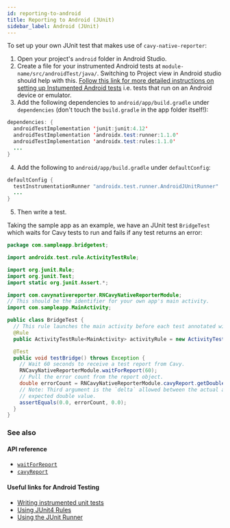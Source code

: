 ```yaml
---
id: reporting-to-android
title: Reporting to Android (JUnit)
sidebar_label: Android (JUnit)
---
```


To set up your own JUnit test that makes use of `cavy-native-reporter`:

1. Open your project's `android` folder in Android Studio.
2. Create a file for your instrumented Android tests at
`module-name/src/androidTest/java/`. Switching to Project view in Android
studio should help with this. [Follow this link for more detailed instructions on setting up Instumented Android tests](https://developer.android.com/studio/test#test_types_and_location) i.e. tests that run on an Android device
or emulator.
3. Add the following dependencies to `android/app/build.gradle` under
`dependencies` (don't touch the `build.gradle` in the app folder itself!):

```java
dependencies: {
  androidTestImplementation 'junit:junit:4.12'
  androidTestImplementation 'androidx.test:runner:1.1.0'
  androidTestImplementation 'androidx.test:rules:1.1.0'
  ...
}
```
4. Add the following to `android/app/build.gradle` under `defaultConfig`:

```java
defaultConfig {
  testInstrumentationRunner "androidx.test.runner.AndroidJUnitRunner"
  ...
}
```
5. Then write a test.


Taking the sample app as an example, we have an JUnit test `BridgeTest` which
waits for Cavy tests to run and fails if any test returns an error:

```java
package com.sampleapp.bridgetest;

import androidx.test.rule.ActivityTestRule;

import org.junit.Rule;
import org.junit.Test;
import static org.junit.Assert.*;

import com.cavynativereporter.RNCavyNativeReporterModule;
// This should be the identifier for your own app's main activity.
import com.sampleapp.MainActivity;

public class BridgeTest {
  // This rule launches the main activity before each test annotated with @Test.
  @Rule
  public ActivityTestRule<MainActivity> activityRule = new ActivityTestRule(MainActivity.class);

  @Test
  public void testBridge() throws Exception {
    // Wait 60 seconds to receive a test report from Cavy.
    RNCavyNativeReporterModule.waitForReport(60);
    // Pull the error count from the report object.
    double errorCount = RNCavyNativeReporterModule.cavyReport.getDouble("errorCount");
    // Note: Third argument is the `delta` allowed between the actual and
    // expected double value.
    assertEquals(0.0, errorCount, 0.0);
  }
}

```

### See also

#### API reference

* [`waitForReport`](../../api/cavy-native-reporter#waitforreportseconds)
* [`cavyReport`](../../api/cavy-native-reporter#cavyreport)

#### Useful links for Android Testing
- [Writing instrumented unit tests](https://developer.android.com/training/testing/unit-testing/instrumented-unit-tests)
- [Using JUnit4 Rules](https://developer.android.com/training/testing/junit-rules)
- [Using the JUnit Runner](https://developer.android.com/training/testing/junit-runner)

